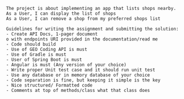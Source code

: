     The project is about implementing an app that lists shops nearby.
    As a User, I can display the list of shops 
    As a User, I can remove a shop from my preferred shops list
    
    Guidelines for writing the assignment and submitting the solution:
    - Create API Docs, 1-pager document
    o with endpoints URI provided in the documentation/read me
    - Code should build
    - Use of GEO Coding API is must
    - Use of Gradle is must
    - User of Spring Boot is must
    - Angular is must (Any version of your choice)
    - Write proper Unit test case and it should run unit test 
    - Use any database or in memory database of your choice 
    - Code separation is fine, but keeping it simple is the key
    - Nice structured/ Formatted code
    - Comments at top of methods/class what that class does
